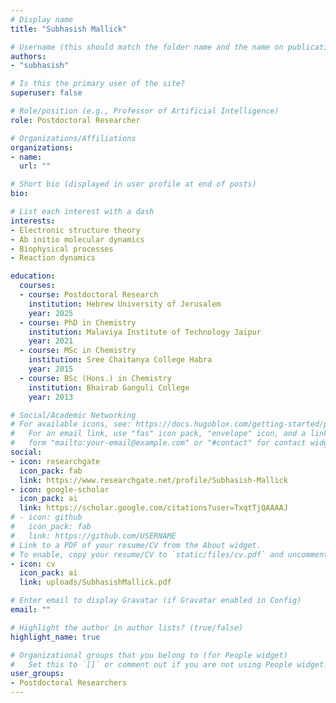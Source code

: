 ```yaml
---
# Display name
title: "Subhasish Mallick"

# Username (this should match the folder name and the name on publications)
authors:
- "subhasish"

# Is this the primary user of the site?
superuser: false

# Role/position (e.g., Professor of Artificial Intelligence)
role: Postdoctoral Researcher

# Organizations/Affiliations
organizations:
- name: 
  url: ""

# Short bio (displayed in user profile at end of posts)
bio: 

# List each interest with a dash
interests:
- Electronic structure theory
- Ab initio molecular dynamics
- Biophysical processes
- Reaction dynamics

education:
  courses:
  - course: Postdoctoral Research
    institution: Hebrew University of Jerusalem
    year: 2025
  - course: PhD in Chemistry
    institution: Malaviya Institute of Technology Jaipur
    year: 2021
  - course: MSc in Chemistry
    institution: Sree Chaitanya College Habra
    year: 2015
  - course: BSc (Hons.) in Chemistry
    institution: Bhairab Ganguli College
    year: 2013

# Social/Academic Networking
# For available icons, see: https://docs.hugoblox.com/getting-started/page-builder/#icons
#   For an email link, use "fas" icon pack, "envelope" icon, and a link in the
#   form "mailto:your-email@example.com" or "#contact" for contact widget.
social:
- icon: researchgate
  icon_pack: fab
  link: https://www.researchgate.net/profile/Subhasish-Mallick
- icon: google-scholar
  icon_pack: ai
  link: https://scholar.google.com/citations?user=TxqtTjQAAAAJ
# - icon: github
#   icon_pack: fab
#   link: https://github.com/USERNAME
# Link to a PDF of your resume/CV from the About widget.
# To enable, copy your resume/CV to `static/files/cv.pdf` and uncomment the lines below.
- icon: cv
  icon_pack: ai
  link: uploads/SubhasishMallick.pdf

# Enter email to display Gravatar (if Gravatar enabled in Config)
email: ""

# Highlight the author in author lists? (true/false)
highlight_name: true

# Organizational groups that you belong to (for People widget)
#   Set this to `[]` or comment out if you are not using People widget.
user_groups:
- Postdoctoral Researchers
---
```

